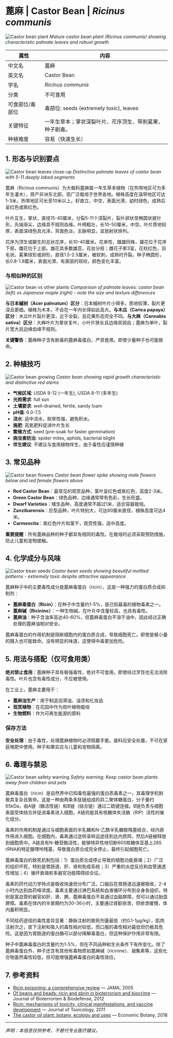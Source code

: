 # 蓖麻 | Castor Bean | *Ricinus communis*

![Castor bean plant](https://upload.wikimedia.org/wikipedia/commons/thumb/f/fb/Ricinus_communis_plant.jpg/800px-Ricinus_communis_plant.jpg)
*Mature castor bean plant (*Ricinus communis*) showing characteristic palmate leaves and robust growth*

| 属性 | 内容 |
|------|------|
| 中文名 | 蓖麻 |
| 英文名 | Castor Bean |
| 学名 | *Ricinus communis* |
| 分类 | 不可食用 |
| 可食部位/毒部位 | 毒部位: seeds (extremely toxic), leaves |
| 关键特征 | 一年生草本；掌状深裂叶片、花序顶生、带刺蒵果，种子剧毒。 |
| 种植难度 | 容易（快速生长） |

## 1. 形态与识别要点

![Castor bean leaves close-up](https://upload.wikimedia.org/wikipedia/commons/thumb/a/a6/Ricinus_communis_leaves.jpg/600px-Ricinus_communis_leaves.jpg)
*Distinctive palmate leaves of castor bean with 5-11 deeply lobed segments*

蓖麻（Ricinus communis）为大戟科蓖麻属一年生草本植物（在热带地区可为多年生灌木），原产非洲东北部，现广泛栽培于世界各地。植株高度在温带地区可达1-3米，热带地区可长至10米以上。耔直立，中空，表面光滑，幼时绿色，成熟后呈红色或紫红色。

叶片互生，掌状，直径15-45厘米，分裂5-11个深裂片，裂片卵状至椭圆状披针形，先端渐尖，边缘具不规则齿缘。叶柄粗壮，长10-50厘米，中空。叶片质地较厚，表面深绿色具光泽，背面色淡，主脉明显，呈放射状排列。

花序为顶生或腋生的总状花序，长10-40厘米。花单性，雌雄同株，雄花位于花序下部，雌花位于上部。雄花具多数雄蕊，花丝分枝；雌花子房3室，花柱红色，羽毛状。蒵果球形或卵形，直径1.5-2.5厘米，被软刺，成熟时开裂。种子椭圆形，长0.8-1.8厘米，表面光滑，有美丽的班纹，颜色变化丰富。

### 与相似种的区别

![Castor bean vs other plants](https://upload.wikimedia.org/wikipedia/commons/thumb/8/87/Palmate_leaves_comparison.jpg/600px-Palmate_leaves_comparison.jpg)
*Comparison of palmate leaves: castor bean (left) vs Japanese maple (right) - note the size and texture differences*

**与日本槭树（Acer palmatum）区分**：日本槭树叶片小得多，质地较薄，裂片更深且更细。植株为木本，不会在一年内长得如此高大。**与木瓜（Carica papaya）区分**：木瓜叶片裂片更深，近于全裂，且花果形态完全不同。**与大麻（Cannabis sativa）区分**：大麻叶片为掌状复叶，小叶片狭长且边缘具锐齿；蓖麻为单叶，裂片宽大且边缘齿缘不规则。

**关键警告**：蓖麻种子含有剧毒的蓖麻毒蛋白，严禁食用。即使少量种子也可能致命。

## 2. 种植技巧

![Castor bean growing](https://upload.wikimedia.org/wikipedia/commons/thumb/b/b9/Ricinus_communis_growth.jpg/600px-Ricinus_communis_growth.jpg)
*Castor bean showing rapid growth characteristic and distinctive red stems*

- **气候区域**: USDA 9-12 (一年生), USDA 8-11 (多年生)
- **光照需求**: full sun
- **土壤要求**: well-drained, fertile, sandy loam
- **pH值**: 6.0-7.5
- **浇水**: 适中浇水，耐旱性强，避免积水。
- **施肥**: 高氮肥料促进叶片生长
- **繁殖方式**: seed (pre-soak for faster germination)
- **病虫害防治**: spider mites, aphids, bacterial blight
- **伴生建议**: 不建议与食用植物伴生，由于毒性应谨慎种植

## 3. 常见品种

![Castor bean flowers](https://upload.wikimedia.org/wikipedia/commons/thumb/c/c4/Ricinus_communis_flowers.jpg/600px-Ricinus_communis_flowers.jpg)
*Castor bean flower spike showing male flowers below and red female flowers above*

- **Red Castor Bean**：最常见的观赏品种，茎叶呈红色或紫红色，高度2-3米。
- **Green Castor Bean**：绿色品种，边缘通常带有色彩，生长旺盛。
- **Dwarf Varieties**：矮生品种，高度通常不超过1米，适合容器栽培。
- **Zanzibarensis**：巨型品种，叶片特别大，可达60厘米直径，植株高度可达4米。
- **Carmencita**：紫红色叶片和茎干，观赏性强，适中高度。

**重要提醒**：所有蓖麻品种的种子都具有相同的毒性。在栽培时必须采取预防措施，防止儿童和宠物接触。

## 4. 化学成分与风味

![Castor bean seeds](https://upload.wikimedia.org/wikipedia/commons/thumb/7/7c/Ricinus_communis_seeds.jpg/600px-Ricinus_communis_seeds.jpg)
*Castor bean seeds showing beautiful mottled patterns - extremely toxic despite attractive appearance*

蓖麻种子中的主要毒性成分是蓖麻毒蛋白（ricin），这是一种强力的蛋白质合成抑制剂：
- **蓖麻毒蛋白（Ricin）**：在种子中含量约1-5%，是已知最毒的植物毒素之一。
- **蓖麻碱（Ricinine）**：一种生物碱，在叶片中含量较高，也具有毒性。
- **蓖麻油**：种子含油率高达40-60%，但蓖麻毒蛋白不溶于油中，因此经过正确处理的蓖麻油相对安全。

蓖麻毒蛋白的作用机制是阻断细胞内的蛋白质合成，导致细胞死亡。即使是极小量的摄入也可能致命。没有明显的味道，这使得中毒更加危险。

## 5. 用法与搭配（仅可食用类）

**绝对禁止食用**：蓖麻种子具有极强毒性，绝对不可食用。即使经过烹饪也无法消除毒性。叶片也含有毒性成分，不应被使用。

在工业上，蓖麻主要用于：
- **蓖麻油生产**：用于制造润滑油、油漆和化妆品
- **观赏植物**：在花园中作为观叶植物栽培
- **生物燃料**：作为可再生能源的原料

### 保存方法

**安全处理**：由于毒性，处理蓖麻植物时必须佩戴手套。废料应安全处置，不可在家庭堆肥中使用。种子和果实应与儿童和宠物隔离。

## 6. 毒理与禁忌

![Castor bean safety warning](https://upload.wikimedia.org/wikipedia/commons/thumb/d/d0/Danger_poison_sign.jpg/400px-Danger_poison_sign.jpg)
*Safety warning: Keep castor bean plants away from children and pets*

蓖麻毒蛋白（ricin）是自然界中已知毒性最强的蛋白质毒素之一，其毒理学机制极其复杂且致命。这是一种由两条多肽链组成的异二聚体糖蛋白，分子量约65kDa，由A链（酶活性链）和B链（结合链）通过二硫键连接。B链负责与细胞表面受体结合并促进毒素进入细胞，A链则是具有核糖体失活酶（RIP）活性的催化组分。

毒素的作用机制是通过与细胞表面的半乳糖和N-乙酰半乳糖胺残基结合，经内吞作用进入细胞。在细胞内，毒素通过逆转录转运途径到达内质网，然后A链被释放到细胞质中。A链具有N-糖苷酶活性，能够特异性地切断60S核糖体亚基上28S rRNA的特定腺嘌呤残基，导致蛋白质合成完全停止，最终引起细胞死亡。

蓖麻毒蛋白的致死机制包括：1）蛋白质合成停止导致的细胞功能衰竭；2）广泛的组织坏死，特别是胃肠道、肝、肾和免疫系统；3）严重的炎症反应和血管通透性增加；4）循环衰竭和多器官功能障碍综合征。

毒素的药代动力学特点是吸收快速但分布广泛。口服后在胃肠道迅速被吸收，2-4小时内达到血药峰浓度。毒素主要通过淋巴系统和血液循环分布到全身各组织，特别是富血管的器官如肝、肾、脾。蓖麻毒蛋白不易通过血脑屏障，但可以通过胎盘屏障。毒素在体内的半衰期约为30-36小时，主要通过肾脏排泄，但排泄缓慢，体内蓄积明显。

不同给药途径的毒性差异显著：静脉注射的致死剂量最低（约0.1-1μg/kg），肌肉注射次之，皮下注射和吸入的毒性相对较低，而口服的毒性相对最低但仍极其危险。这是因为胃肠道的蛋白酶可以部分降解毒蛋白，但这种保护作用非常有限。

种子中蓖麻毒蛋白的含量约为1-5%，但在不同品种和生长条件下有所变化。除了蓖麻毒蛋白外，种子还含有其他有毒物质如蓖麻碱（ricinine）、凝集素等，这些化合物虽然毒性较低，但可能增强蓖麻毒蛋白的毒性效应。

## 7. 参考资料

- [Ricin poisoning: a comprehensive review](https://jamanetwork.com/journals/jama/fullarticle/201716) — JAMA, 2005
- [Of beans and beads: ricin and abrin in bioterrorism and biocrime](https://www.omicsgroup.org/journals/bioterrorism-biodefense.php) — Journal of Bioterrorism & Biodefense, 2012
- [Ricin: mechanisms of toxicity, clinical manifestations, and vaccine development](https://www.hindawi.com/journals/jt/2011/417830/) — Journal of Toxicology, 2011
- [The castor oil plant: botany, ecology and uses](https://link.springer.com/journal/12231) — Economic Botany, 2018

---
*声明：本信息仅供参考，不替代专业医疗建议。*